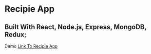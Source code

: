 # Recipie App
## Built With React, Node.js, Express, MongoDB, Redux;

Demo [Link To Recipie App](https://mern-recipie-app.herokuapp.com)
